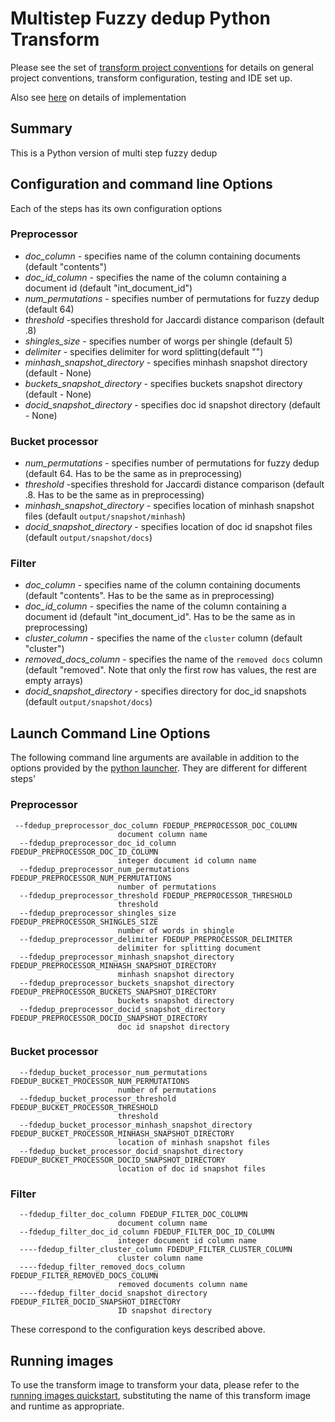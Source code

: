 # Multistep Fuzzy dedup Python Transform 

Please see the set of
[transform project conventions](../../../README.md#transform-project-conventions)
for details on general project conventions, transform configuration,
testing and IDE set up.

Also see [here](../README.md) on details of implementation

## Summary 
This is a Python version of multi step fuzzy dedup

## Configuration and command line Options

Each of the steps has its own configuration options

### Preprocessor

* _doc_column_ - specifies name of the column containing documents (default "contents")
* _doc_id_column_ - specifies the name of the column containing a document id (default "int_document_id")
* _num_permutations_ - specifies number of permutations for fuzzy dedup (default 64)
* _threshold_ -specifies threshold for Jaccardi distance comparison (default .8)
* _shingles_size_ - specifies number of worgs per shingle (default 5)
* _delimiter_ - specifies delimiter for word splitting(default "")
* _minhash_snapshot_directory_ - specifies minhash snapshot directory (default - None)
* _buckets_snapshot_directory_ - specifies buckets snapshot directory (default - None)
* _docid_snapshot_directory_ - specifies doc id snapshot directory (default - None)

### Bucket processor

* _num_permutations_ - specifies number of permutations for fuzzy dedup (default 64. Has to be the same as in preprocessing)
* _threshold_ -specifies threshold for Jaccardi distance comparison (default .8. Has to be the same as in preprocessing)
* _minhash_snapshot_directory_ - specifies location of minhash snapshot files (default `output/snapshot/minhash`)
* _docid_snapshot_directory_ - specifies location of doc id snapshot files (default `output/snapshot/docs`)

### Filter

* _doc_column_ - specifies name of the column containing documents (default "contents". Has to be the same as in preprocessing)
* _doc_id_column_ - specifies the name of the column containing a document id (default "int_document_id". Has to be the same as in preprocessing)
* _cluster_column_ - specifies the name of the `cluster` column (default "cluster")
* _removed_docs_column_ - specifies the name of the `removed docs` column (default "removed". Note that only the first row has values, the rest are empty arrays)
* _docid_snapshot_directory_ - specifies directory for doc_id snapshots (default `output/snapshot/docs`)


## Launch Command Line Options 
The following command line arguments are available in addition to 
the options provided by 
the [python launcher](../../../../data-processing-lib/doc/python-launcher-options.md).
They are different for different steps'

### Preprocessor

```
 --fdedup_preprocessor_doc_column FDEDUP_PREPROCESSOR_DOC_COLUMN
                        document column name
  --fdedup_preprocessor_doc_id_column FDEDUP_PREPROCESSOR_DOC_ID_COLUMN
                        integer document id column name
  --fdedup_preprocessor_num_permutations FDEDUP_PREPROCESSOR_NUM_PERMUTATIONS
                        number of permutations
  --fdedup_preprocessor_threshold FDEDUP_PREPROCESSOR_THRESHOLD
                        threshold
  --fdedup_preprocessor_shingles_size FDEDUP_PREPROCESSOR_SHINGLES_SIZE
                        number of words in shingle
  --fdedup_preprocessor_delimiter FDEDUP_PREPROCESSOR_DELIMITER
                        delimiter for splitting document
  --fdedup_preprocessor_minhash_snapshot_directory FDEDUP_PREPROCESSOR_MINHASH_SNAPSHOT_DIRECTORY
                        minhash snapshot directory
  --fdedup_preprocessor_buckets_snapshot_directory FDEDUP_PREPROCESSOR_BUCKETS_SNAPSHOT_DIRECTORY
                        buckets snapshot directory
  --fdedup_preprocessor_docid_snapshot_directory FDEDUP_PREPROCESSOR_DOCID_SNAPSHOT_DIRECTORY
                        doc id snapshot directory
```

### Bucket processor

```  
  --fdedup_bucket_processor_num_permutations FDEDUP_BUCKET_PROCESSOR_NUM_PERMUTATIONS
                        number of permutations
  --fdedup_bucket_processor_threshold FDEDUP_BUCKET_PROCESSOR_THRESHOLD
                        threshold
  --fdedup_bucket_processor_minhash_snapshot_directory FDEDUP_BUCKET_PROCESSOR_MINHASH_SNAPSHOT_DIRECTORY
                        location of minhash snapshot files
  --fdedup_bucket_processor_docid_snapshot_directory FDEDUP_BUCKET_PROCESSOR_DOCID_SNAPSHOT_DIRECTORY
                        location of doc id snapshot files
```

### Filter

```
  --fdedup_filter_doc_column FDEDUP_FILTER_DOC_COLUMN
                        document column name
  --fdedup_filter_doc_id_column FDEDUP_FILTER_DOC_ID_COLUMN
                        integer document id column name
  ----fdedup_filter_cluster_column FDEDUP_FILTER_CLUSTER_COLUMN
                        cluster column name
  ----fdedup_filter_removed_docs_column FDEDUP_FILTER_REMOVED_DOCS_COLUMN
                        removed documents column name
  ----fdedup_filter_docid_snapshot_directory FDEDUP_FILTER_DOCID_SNAPSHOT_DIRECTORY
                        ID snapshot directory
```

These correspond to the configuration keys described above.

## Running images

To use the transform image to transform your data, please refer to the 
[running images quickstart](../../../../doc/quick-start/run-transform-image.md),
substituting the name of this transform image and runtime as appropriate.

